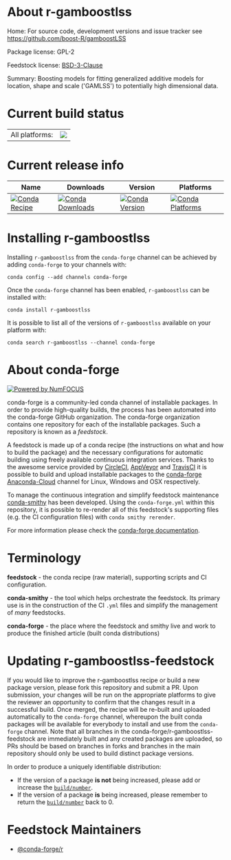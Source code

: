 About r-gamboostlss
===================

Home: For source code, development versions and issue tracker see https://github.com/boost-R/gamboostLSS

Package license: GPL-2

Feedstock license: [BSD-3-Clause](https://github.com/conda-forge/r-gamboostlss-feedstock/blob/master/LICENSE.txt)

Summary: Boosting models for fitting generalized additive models for location, shape and scale ('GAMLSS') to potentially high dimensional data.

Current build status
====================


<table><tr><td>All platforms:</td>
    <td>
      <a href="https://dev.azure.com/conda-forge/feedstock-builds/_build/latest?definitionId=2635&branchName=master">
        <img src="https://dev.azure.com/conda-forge/feedstock-builds/_apis/build/status/r-gamboostlss-feedstock?branchName=master">
      </a>
    </td>
  </tr>
</table>

Current release info
====================

| Name | Downloads | Version | Platforms |
| --- | --- | --- | --- |
| [![Conda Recipe](https://img.shields.io/badge/recipe-r--gamboostlss-green.svg)](https://anaconda.org/conda-forge/r-gamboostlss) | [![Conda Downloads](https://img.shields.io/conda/dn/conda-forge/r-gamboostlss.svg)](https://anaconda.org/conda-forge/r-gamboostlss) | [![Conda Version](https://img.shields.io/conda/vn/conda-forge/r-gamboostlss.svg)](https://anaconda.org/conda-forge/r-gamboostlss) | [![Conda Platforms](https://img.shields.io/conda/pn/conda-forge/r-gamboostlss.svg)](https://anaconda.org/conda-forge/r-gamboostlss) |

Installing r-gamboostlss
========================

Installing `r-gamboostlss` from the `conda-forge` channel can be achieved by adding `conda-forge` to your channels with:

```
conda config --add channels conda-forge
```

Once the `conda-forge` channel has been enabled, `r-gamboostlss` can be installed with:

```
conda install r-gamboostlss
```

It is possible to list all of the versions of `r-gamboostlss` available on your platform with:

```
conda search r-gamboostlss --channel conda-forge
```


About conda-forge
=================

[![Powered by NumFOCUS](https://img.shields.io/badge/powered%20by-NumFOCUS-orange.svg?style=flat&colorA=E1523D&colorB=007D8A)](http://numfocus.org)

conda-forge is a community-led conda channel of installable packages.
In order to provide high-quality builds, the process has been automated into the
conda-forge GitHub organization. The conda-forge organization contains one repository
for each of the installable packages. Such a repository is known as a *feedstock*.

A feedstock is made up of a conda recipe (the instructions on what and how to build
the package) and the necessary configurations for automatic building using freely
available continuous integration services. Thanks to the awesome service provided by
[CircleCI](https://circleci.com/), [AppVeyor](https://www.appveyor.com/)
and [TravisCI](https://travis-ci.com/) it is possible to build and upload installable
packages to the [conda-forge](https://anaconda.org/conda-forge)
[Anaconda-Cloud](https://anaconda.org/) channel for Linux, Windows and OSX respectively.

To manage the continuous integration and simplify feedstock maintenance
[conda-smithy](https://github.com/conda-forge/conda-smithy) has been developed.
Using the ``conda-forge.yml`` within this repository, it is possible to re-render all of
this feedstock's supporting files (e.g. the CI configuration files) with ``conda smithy rerender``.

For more information please check the [conda-forge documentation](https://conda-forge.org/docs/).

Terminology
===========

**feedstock** - the conda recipe (raw material), supporting scripts and CI configuration.

**conda-smithy** - the tool which helps orchestrate the feedstock.
                   Its primary use is in the construction of the CI ``.yml`` files
                   and simplify the management of *many* feedstocks.

**conda-forge** - the place where the feedstock and smithy live and work to
                  produce the finished article (built conda distributions)


Updating r-gamboostlss-feedstock
================================

If you would like to improve the r-gamboostlss recipe or build a new
package version, please fork this repository and submit a PR. Upon submission,
your changes will be run on the appropriate platforms to give the reviewer an
opportunity to confirm that the changes result in a successful build. Once
merged, the recipe will be re-built and uploaded automatically to the
`conda-forge` channel, whereupon the built conda packages will be available for
everybody to install and use from the `conda-forge` channel.
Note that all branches in the conda-forge/r-gamboostlss-feedstock are
immediately built and any created packages are uploaded, so PRs should be based
on branches in forks and branches in the main repository should only be used to
build distinct package versions.

In order to produce a uniquely identifiable distribution:
 * If the version of a package **is not** being increased, please add or increase
   the [``build/number``](https://conda.io/docs/user-guide/tasks/build-packages/define-metadata.html#build-number-and-string).
 * If the version of a package **is** being increased, please remember to return
   the [``build/number``](https://conda.io/docs/user-guide/tasks/build-packages/define-metadata.html#build-number-and-string)
   back to 0.

Feedstock Maintainers
=====================

* [@conda-forge/r](https://github.com/conda-forge/r/)

